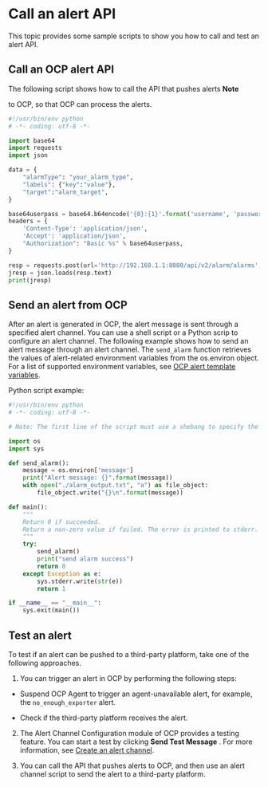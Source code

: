 Call an alert API 
======================================

This topic provides some sample scripts to show you how to call and test an alert API. 

Call an OCP alert API 
------------------------------------------

The following script shows how to call the API that pushes alerts 
**Note**



to OCP, so that OCP can process the alerts.

```python
#!/usr/bin/env python
# -*- coding: utf-8 -*-

import base64
import requests
import json

data = {
    "alarmType": "your_alarm_type", 
    "labels": {"key":"value"}, 
    "target":"alarm_target",
}

base64userpass = base64.b64encode('{0}:{1}'.format('username', 'password'))
headers = {
    'Content-Type': 'application/json',
    'Accept': 'application/json',
    "Authorization": "Basic %s" % base64userpass,
}

resp = requests.post(url='http://192.168.1.1:8080/api/v2/alarm/alarms', headers=headers, data=json.dumps(data))
jresp = json.loads(resp.text)
print(jresp)
```



Send an alert from OCP 
-------------------------------------------

After an alert is generated in OCP, the alert message is sent through a specified alert channel. You can use a shell script or a Python scrip to configure an alert channel. The following example shows how to send an alert message through an alert channel. The `send_alarm` function retrieves the values of alert-related environment variables from the os.environ object. For a list of supported environment variables, see [OCP alert template variables](/en-US/3.ob-cloud-platform/12.appendix/5.ocp-alert-template-variables.md). 

Python script example:

```python
#!/usr/bin/env python
# -*- coding: utf-8 -*-

# Note: The first line of the script must use a shebang to specify the program to use. Only Python and bash are supported.

import os
import sys

def send_alarm():
    message = os.environ['message']
    print("Alert message: {}".format(message))
    with open("./alarm_output.txt", "a") as file_object:
        file_object.write("{}\n".format(message))

def main():
    """
    Return 0 if succeeded.
    Return a non-zero value if failed. The error is printed to stderr.
    """
    try:
        send_alarm()
        print("send alarm success")
        return 0
    except Exception as e:
        sys.stderr.write(str(e))
        return 1

if __name__ == "__main__":
    sys.exit(main())
```



Test an alert 
----------------------------------

To test if an alert can be pushed to a third-party platform, take one of the following approaches.

1. You can trigger an alert in OCP by performing the following steps:

* Suspend OCP Agent to trigger an agent-unavailable alert, for example, the `no_enough_exporter` alert.

  

* Check if the third-party platform receives the alert.

  




2. The Alert Channel Configuration module of OCP provides a testing feature. You can start a test by clicking **Send Test Message** . For more information, see [Create an alert channel](/en-US/3.ob-cloud-platform/9.use-alert-management/8.create-alarm-channel.md). 

3. You can call the API that pushes alerts to OCP, and then use an alert channel script to send the alert to a third-party platform.
